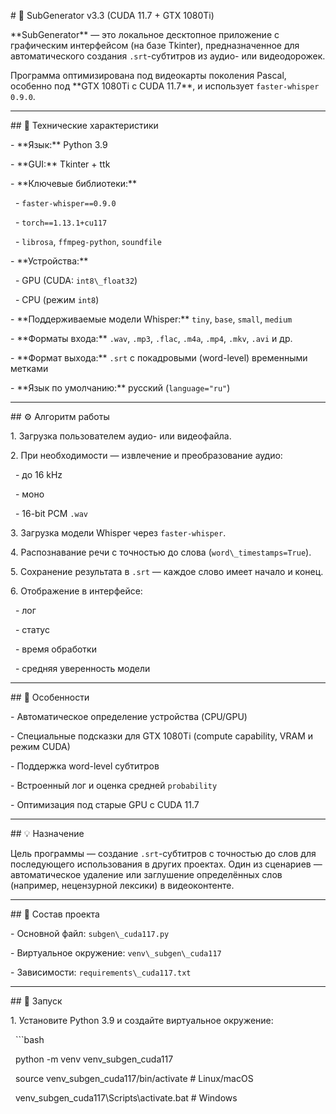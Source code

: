 \# 🧾 SubGenerator v3.3 (CUDA 11.7 + GTX 1080Ti)



\*\*SubGenerator\*\* — это локальное десктопное приложение с графическим интерфейсом (на базе Tkinter), предназначенное для автоматического создания `.srt`-субтитров из аудио- или видеодорожек.  

Программа оптимизирована под видеокарты поколения Pascal, особенно под \*\*GTX 1080Ti с CUDA 11.7\*\*, и использует `faster-whisper 0.9.0`.



---



\## 🔧 Технические характеристики



\- \*\*Язык:\*\* Python 3.9  

\- \*\*GUI:\*\* Tkinter + ttk  

\- \*\*Ключевые библиотеки:\*\*

&nbsp; - `faster-whisper==0.9.0`

&nbsp; - `torch==1.13.1+cu117`

&nbsp; - `librosa`, `ffmpeg-python`, `soundfile`

\- \*\*Устройства:\*\*

&nbsp; - GPU (CUDA: `int8\_float32`)

&nbsp; - CPU (режим `int8`)

\- \*\*Поддерживаемые модели Whisper:\*\* `tiny`, `base`, `small`, `medium`

\- \*\*Форматы входа:\*\* `.wav`, `.mp3`, `.flac`, `.m4a`, `.mp4`, `.mkv`, `.avi` и др.

\- \*\*Формат выхода:\*\* `.srt` с покадровыми (word-level) временными метками

\- \*\*Язык по умолчанию:\*\* русский (`language="ru"`)



---



\## ⚙️ Алгоритм работы



1\. Загрузка пользователем аудио- или видеофайла.

2\. При необходимости — извлечение и преобразование аудио:

&nbsp;  - до 16 kHz

&nbsp;  - моно

&nbsp;  - 16-bit PCM `.wav`

3\. Загрузка модели Whisper через `faster-whisper`.

4\. Распознавание речи с точностью до слова (`word\_timestamps=True`).

5\. Сохранение результата в `.srt` — каждое слово имеет начало и конец.

6\. Отображение в интерфейсе:

&nbsp;  - лог

&nbsp;  - статус

&nbsp;  - время обработки

&nbsp;  - средняя уверенность модели



---



\## 📌 Особенности



\- Автоматическое определение устройства (CPU/GPU)

\- Специальные подсказки для GTX 1080Ti (compute capability, VRAM и режим CUDA)

\- Поддержка word-level субтитров

\- Встроенный лог и оценка средней `probability`

\- Оптимизация под старые GPU с CUDA 11.7



---



\## 💡 Назначение



Цель программы — создание `.srt`-субтитров с точностью до слов для последующего использования в других проектах. Один из сценариев — автоматическое удаление или заглушение определённых слов (например, нецензурной лексики) в видеоконтенте.



---



\## 📎 Состав проекта



\- Основной файл: `subgen\_cuda117.py`

\- Виртуальное окружение: `venv\_subgen\_cuda117`

\- Зависимости: `requirements\_cuda117.txt`



---



\## 🚀 Запуск



1\. Установите Python 3.9 и создайте виртуальное окружение:

&nbsp;  ```bash

&nbsp;  python -m venv venv\_subgen\_cuda117

&nbsp;  source venv\_subgen\_cuda117/bin/activate  # Linux/macOS

&nbsp;  venv\_subgen\_cuda117\\Scripts\\activate.bat  # Windows



